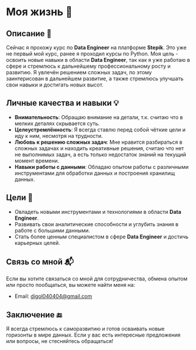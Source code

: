 # Моя жизнь 🚀

## Описание 🌟
Сейчас я прохожу курс по **Data Engineer** на платформе **Stepik**. Это уже не первый мой курс, ранее я проходил курсы по Python. 
Моя цель - освоить новые навыки в области **Data Engineer**, так как я уже работаю в сфере и стремлюсь к дальнейшему профессиональному росту и развитию. Я увлечён решением сложных задач, по этому заинтерисован в дальнейшем развитие, а также стремлюсь улучшать свои навыки и достигать новых высот.

## Личные качества и навыки 💡
- **Внимательность**: Обращаю внимание на детали, т.к. считаю что в мелких деталях скрывается суть.
- **Целеустремлённость**: Я всегда ставлю перед собой чёткие цели и иду к ним, несмотря на трудности.
- **Любовь к решению сложных задач**: Мне нравится разбираться в сложных задачах и находить креативные решения, считаю что нет не выполнимых задач, а есть только недостаток знаний на текущий момент времени.
- **Навыки работы с данными**: Обладаю опытом работы с различными инструментами для обработки данных и построения хранилищ данных.

## Цели 🎯
- Овладеть новыми инструментами и технологиями в области **Data Engineer**.
- Развивать свои аналитические способности и углубить знания в работе с большими данными.
- Стать более ценным специалистом в сфере **Data Engineer** и достичь карьерных целей.

## Связь со мной 📬
Если вы хотите связаться со мной для сотрудничества, обмена опытом или просто пообщаться, вы можете найти меня на:
- Email: digol040404@gmail.com

## Заключение 🔚
Я всегда стремлюсь к саморазвитию и готов осваивать новые горизонты в мире данных. Если у вас есть интересные предложения или вопросы, не стесняйтесь обращаться!
